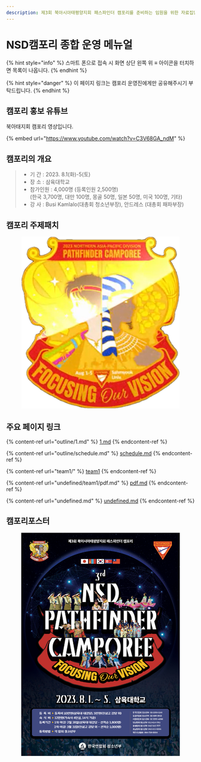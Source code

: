 ```yaml
---
description: 제3회 북아시아태평양지회 패스파인더 캠포리를 준비하는 임원을 위한 자료집입니다.
---
```


# NSD캠포리 종합 운영 메뉴얼

{% hint style="info" %}
스마트 폰으로 접속 시 화면 상단 왼쪽 위 ≡ 아이콘을 터치하면 목록이 나옵니다.
{% endhint %}

{% hint style="danger" %}
이 페이지 링크는 캠포리 운영진에게만 공유해주시기 부탁드립니다.
{% endhint %}

## 캠포리 홍보 유튜브

북아태지회 캠포리 영상입니다.

{% embed url="https://www.youtube.com/watch?v=C3V68GA_ndM" %}

## 캠포리의 개요

> * 기 간 : 2023. 8.1(화)-5(토)
> * 장 소 : 삼육대학교
> * 참가인원 : 4,000명 (등록인원 2,500명)\
>   (한국 3,700명, 대만 100명, 몽골 50명, 일본 50명, 미국 100명, 기타)
> * 강 사 : Busi Kamlalo(대총회 청소년부장), 안드레스 (대총회 패파부장)

## 캠포리 주제패치

<figure><img src=".gitbook/assets/symbol_2023NSD.png" alt=""><figcaption></figcaption></figure>

## 주요 페이지 링크

{% content-ref url="outline/1.md" %}
[1.md](outline/1.md)
{% endcontent-ref %}

{% content-ref url="outline/schedule.md" %}
[schedule.md](outline/schedule.md)
{% endcontent-ref %}

{% content-ref url="team1/" %}
[team1](team1/)
{% endcontent-ref %}

{% content-ref url="undefined/team1/pdf.md" %}
[pdf.md](undefined/team1/pdf.md)
{% endcontent-ref %}

{% content-ref url="undefined.md" %}
[undefined.md](undefined.md)
{% endcontent-ref %}

## 캠포리포스터

<figure><img src=".gitbook/assets/제3회 nsd캠포리 포스터.jpg" alt=""><figcaption></figcaption></figure>
